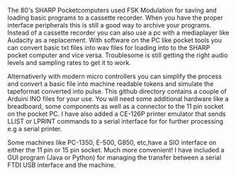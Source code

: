 The 80's SHARP Pocketcomputers  used FSK Modulation for saving and loading basic programs to a cassette recorder. When you have the proper interface peripherals this is still a good way to archive your programs. Instead of a cassette recorder you can also use a pc with a mediaplayer like Audacity as a replacement. With software on the PC like pocket tools you can convert basic txt files into wav files for loading into to the SHARP pocket computer and vice versa. Troublesome is still getting the right audio levels and sampling rates to get it to work.

Alternativerly with modern micro controllers you can simplify the process and convert a basic file into machine readable tokens and simulate the tapeformat converted into pulse. This github directory contains a couple of Arduini INO files for your use. You will need some additional hardware like a breadboard, some components as well as a connector to the 11 pin socket on the pocket PC.
I have also added a CE-126P printer emulator that sends LLIST or LPRINT commands to a serial interface for for further processing e.g a serial printer.

Some machines like PC-1350, E-500, G850, etc,have a SIO interface on either the 11 pin or 15 pin socket. Much more convenient!
I have included a GUI program (Java or Python) for managing the transfer between a serial FTDI USB interface and the machine.
